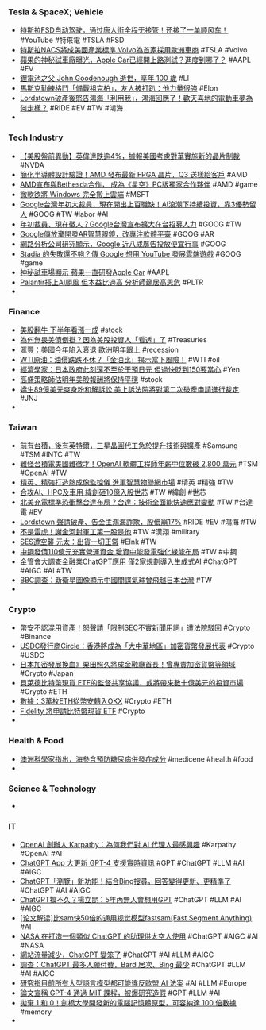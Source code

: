### Tesla & SpaceX; Vehicle
- [特斯拉FSD自动驾驶，通过唐人街全程无接管！还接了一单顺风车！](https://www.youtube.com/watch?v=1ZbOXMXwgxU) #YouTube #特來電 #TSLA #FSD
- [特斯拉NACS將成美國產業標準 Volvo為首家採用歐洲車商](https://m.cnyes.com/news/id/5229913) #TSLA #Volvo
- [蘋果的神秘試車廠曝光，Apple Car已經開上路測試？進度到哪了？](https://www.bnext.com.tw/article/75820/apple-car-still-going-on) #AAPL #EV
- [鋰電池之父 John Goodenough 逝世，享年 100 歲](https://chinese.engadget.com/lithium-ion-battery-creator-john-goodenough-dies-at-100-061219368.html) #LI
- [馬斯克勤練格鬥「備戰祖克柏」，友人被打趴：他力量很強](https://www.blocktempo.com/musk-conducts-martial-arts-training-photo-exposure/) #Elon
- [Lordstown破產後怒告鴻海「利用我」，鴻海回應了！歡天喜地的電動車夢為何走樣？](https://www.bnext.com.tw/article/75092/lordstown-motors-foxconn-deal) #RIDE #EV #TW #鴻海
-
### Tech Industry
- [【美股盤前異動】英偉達跌逾4%，據報美國考慮對華實施新的晶片制裁](https://hk.investing.com/news/stock-market-news/article-350081) #NVDA
- [簡化半導體設計驗證！AMD 發布最新 FPGA 晶片，Q3 送樣給客戶](https://technews.tw/2023/06/28/amd-versal-fpgas/) #AMD
- [AMD宣布與Bethesda合作， 成為《星空》PC版獨家合作夥伴](https://news.xfastest.com/amd/129796/amd-49/) #AMD #game
- [微軟欲將 Windows 完全搬上雲端](https://www.newmobilelife.com/2023/06/28/microsoft-windows-fully-move-to-cloud/) #MSFT
- [Google台灣年初大裁員，現在開出上百職缺！AI浪潮下持續投資，靠3優勢留人](https://www.bnext.com.tw/article/75823/google-taiwan-recruitment-ai) #GOOG #TW #labor #AI
- [年初裁員、現在徵人？Google台灣宣布擴大在台招募人力](https://www.gvm.com.tw/article/103884) #GOOG #TW
- [Google傳放棄開發AR智慧眼鏡，改專注軟體平臺](https://www.ithome.com.tw/news/157526) #GOOG #AR
- [網路分析公司研究顯示，Google 近八成廣告投放便宜行事](https://technews.tw/2023/06/28/adalyticss-report-shows-80-of-goole-ads-violate-its-own-standards/) #GOOG
- [Stadia 的失敗還不夠？傳 Google 想用 YouTube 發展雲端遊戲](https://www.kocpc.com.tw/archives/497702) #GOOG #game
- [神秘試車場顯示 蘋果一直研發Apple Car](https://news.cnyes.com/news/id/5229935) #AAPL
- [Palantir搭上AI順風 但本益比過高 分析師籲居高思危](https://news.cnyes.com/news/id/5227789) #PLTR
-
### Finance
- [美股翻牛 下半年看漲一成](https://www.chinatimes.com/newspapers/20230628000135-260203) #stock
- [為何無畏美債倒掛？因為美股投資人「看透」了](https://money.udn.com/money/story/122381/7264609) #Treasuries
- [滙豐：美國今年陷入衰退 歐洲明年跟上](https://news.cnyes.com/news/id/5229936) #recession
- [WTI原油：油價跌跌不休？「金油比」揭示當下風險！](https://www.dailyfxasia.com/cn/cmarkets/20230628-24459.html) #WTI #oil
- [經濟學家：日本政府此刻還不至於干預日元 但過快貶到150要當心](https://m.cnyes.com/news/id/5229970) #Yen
- [高盛策略師估明年美股報酬將保持平穩](https://news.cnyes.com/news/id/5229641) #stock
- [嬌生89億美元爽身粉和解訴訟 美上訴法院將對第二次破產申請進行裁定](https://news.cnyes.com/news/id/5229712) #JNJ
-
### Taiwan
- [前有台積，後有英特爾，三星晶圓代工急於提升技術與擴產](https://finance.technews.tw/2023/06/28/samsung-eager-to-upgrade-technology-and-expand-production/) #Samsung #TSM #INTC #TW
- [難怪台積電美國難徵才！OpenAI 軟體工程師年薪中位數破 2,800 萬元](https://technews.tw/2023/06/28/median-annual-salary-of-openai-software-engineers/) #TSM #OpenAI #TW
- [精英、精強打造熱成像監控儀 進軍智慧物聯網市場](https://m.cnyes.com/news/id/5227544) #精英 #精強 #TW
- [合攻AI、HPC及車用 緯創砸10億入股世芯](https://ctee.com.tw/news/tech/889771.html) #TW #緯創 #世芯
- [北美充電標準恐衝擊台達布局？台達：技術全面能快速應對變動](https://technews.tw/2023/06/28/nacs-delta/) #TW #台達電 #EV
- [Lordstown 聲請破產、告金主鴻海詐欺，股價崩17%](https://finance.technews.tw/2023/06/28/lordstown-motors-files-for-bankruptcy-sues-foxconn/) #RIDE #EV #鴻海 #TW
- [不是雷虎！謝金河封軍工第一股是他](https://ctee.com.tw/news/stocks/890783.html) #TW #漢翔 #military
- [SES遭空襲 元太：出貨一切正常](https://ctee.com.tw/news/tech/889862.html) #EInk #TW
- [中鋼發債110億元充實營運資金 增資中能發電強化綠能布局](https://news.cnyes.com/news/id/5229573) #TW #中鋼
- [金管會大調查金融業ChatGPT應用 僅2家規劃導入生成式AI](https://news.cnyes.com/news/id/5229808) #ChatGPT #AIGC #AI #TW
- [BBC調查：新衛星圖像顯示中國間諜氣球曾飛越日本台灣](https://www.bbc.com/zhongwen/trad/world-66028371) #TW
-
### Crypto
- [幣安不認混用資產！怒聲請「限制SEC不實新聞用詞」遭法院駁回](https://www.blocktempo.com/judge-rejects-binance-us-complaint-over-sec/) #Crypto #Binance
- [USDC發行商Circle：香港將成為「大中華地區」加密貨幣發展代表](https://www.blocktempo.com/crypto-firm-circle-eyeing-hong-kong-policies-with-asia-in-focus/) #Crypto #USDC
- [日本加密發展換血》栗田照久將成金融廳首長！曾專責加密貨幣等領域](https://www.blocktempo.com/personnel-changes-at-the-fsa-of-japan/) #Crypto #Japan
- [貝萊德比特幣現貨 ETF的監督共享協議，或將帶來數十億美元的投資市場](https://abmedia.io/billion-dollar-market-for-spot-btc-etf) #Crypto #ETH
- [數據：3萬枚ETH從幣安轉入OKX](https://news.cnyes.com/news/id/5228820) #Crypto #ETH
- [Fidelity 將申請比特幣現貨 ETF](https://blockcast.it/2023/06/28/mica-daily-0628/) #Crypto
-
### Health & Food
- [澳洲科學家指出，海參含預防糖尿病併發症成分](https://technews.tw/2023/06/28/sea-cucumbers-the-marine-delicacy-that-can-deter-diabetes/) #medicene #health #food
-
### Science & Technology
-
### IT
- [OpenAI 創辦人 Karpathy：為何我們對 AI 代理人最感興趣](https://technews.tw/2023/06/28/openai-andrej-karpathy-ai-agents/) #Karpathy #OpenAI #AI
- [ChatGPT App 大更新 GPT-4 支援實時資訊](https://www.newmobilelife.com/2023/06/28/chatgpt-app-bing-intergated/) #GPT #ChatGPT #LLM #AI #AIGC
- [ChatGPT「瀏覽」新功能！結合Bing搜尋，回答變得更新、更精準了](https://www.bnext.com.tw/article/75821/chatgpt-bing-search-openai) #ChatGPT #AI #AIGC
- [ChatGPT撐不久？楊立昆：5年內無人會想用GPT](https://www.gvm.com.tw/article/103880) #ChatGPT #LLM #AI #AIGC
- [[论文解读]比sam快50倍的通用视觉模型fastsam(Fast Segment Anything)](https://zhuanlan.zhihu.com/p/639179724) #AI
- [NASA 在打造一個類似 ChatGPT 的助理供太空人使用](https://chinese.engadget.com/nasa-is-creating-a-chatgpt-like-assistant-for-astronauts-120004304.html) #ChatGPT #AIGC #AI #NASA
- [網站流量減少，ChatGPT 變笨了](https://technews.tw/2023/06/28/chatgpt-becomes-dull-due-to-lack-of-new-data-from-corporations/) #ChatGPT #AI #LLM #AIGC
- [調查：ChatGPT 最多人願付費，Bard 居次、Bing 最少](https://technews.tw/2023/06/27/people-love-openai-bing-and-bard-survey-finds/) #ChatGPT #LLM #AI #AIGC
- [研究指目前所有大型語言模型都可能違反歐盟 AI 法案](https://technews.tw/2023/06/28/ai-models-fall-short-of-draft-eu-rules/) #AI #LLM #Europe
- [論文宣稱 GPT-4 通過 MIT 課程，被爆研究造假](https://technews.tw/2023/06/27/gpt-4-can-not-get-an-mit-degree/) #GPT #LLM #AI
- [拋棄 1 和 0！劍橋大學開發新的電腦記憶體原型，可容納達 100 倍數據](https://today.line.me/tw/v2/article/EXDOXeQ) #memory
-